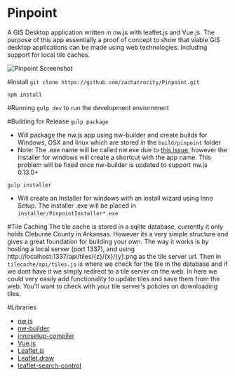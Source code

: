 # Pinpoint
A GIS Desktop application written in nw.js with leaflet.js and Vue.js. The purpose of this app essentially a proof of concept to show that
 viable GIS desktop applications can be made using web technologies. Including support for local tile caches.

![Pinpoint Screenshot](https://raw.githubusercontent.com/zachatrocity/Pinpoint/master/screenshot.png "Pinpoint Screenshot")

#Install
`git clone https://github.com/zachatrocity/Pinpoint.git`

`npm install`

#Running
`gulp dev` to run the development enviornment

#Building for Release
`gulp package` 
 * Will package the nw.js app using nw-builder and create builds for Windows, OSX and linux which are stored in the `build/pinpoint` folder
 * Note: The .exe name will be called nw.exe due to [this issue](https://github.com/nwjs/nw.js/issues/199), however the installer for windows will create a shortcut with the app name. This problem will be fixed once nw-builder is updated to support nw.js 0.13.0+

`gulp installer` 
 * Will create an Installer for windows with an install wizard using Inno Setup. The installer .exe will be placed in `installer/PinpointInstaller*.exe`

#Tile Caching
The tile cache is stored in a sqlite database, currently it only holds Cleburne County in Arkansas. However its a very simple structure and gives a great foundation 
for building your own. The way it works is by hosting a local server (port 1337), and using http://localhost:1337/api/tiles/{z}/{x}/{y}.png as the tile server url. 
Then in `tilecache/api/tiles.js` is where we check for the tile in the database and if we dont have it we simply redirect to a tile server on the web. In here we 
could very easily add functionality to update tiles and save them from the web. You'll want to check with your tile server's policies on downloading tiles.

#Libraries
* [nw.js](http://nwjs.io/)
* [nw-builder](https://github.com/nwjs/nw-builder)
* [innosetup-compiler](https://github.com/felicienfrancois/node-innosetup-compiler)
* [Vue.js](https://vuejs.org/)
* [Leaflet.js](http://leafletjs.com/)
* [Leaflet.draw](https://github.com/Leaflet/Leaflet.draw)
* [leaflet-search-control](https://github.com/zachatrocity/leaflet-search-control)


